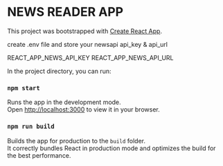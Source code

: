 # NEWS READER APP

This project was bootstrapped with [Create React App](https://github.com/facebook/create-react-app).

create .env file and store your newsapi api_key & api_url

REACT_APP_NEWS_API_KEY 
REACT_APP_NEWS_API_URL

In the project directory, you can run:

### `npm start`

Runs the app in the development mode.\
Open [http://localhost:3000](http://localhost:3000) to view it in your browser.

### `npm run build`

Builds the app for production to the `build` folder.\
It correctly bundles React in production mode and optimizes the build for the best performance.

